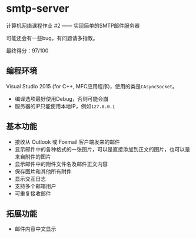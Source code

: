 # smtp-server
计算机网络课程作业 #2 —— 实现简单的SMTP邮件服务器

可能还会有一些bug，有问题请多指教。

最终得分：97/100

## 编程环境

Visual Studio 2015 (for C++, MFC应用程序)，使用的类是`CAsyncSocket`。

- 编译选项最好使用Debug，否则可能会崩
- 服务器的IP只能使用本地IP，例如`127.0.0.1`

## 基本功能

- 接收从 Outlook 或 Foxmail 客户端发来的邮件
- 显示邮件中的各种格式的一张图片，可以是直接添加到正文的图片，也可以是来自附件的图片
- 显示邮件中的附件文件名及邮件正文内容
- 保存图片和其他所有附件
- 显示交互日志
- 支持多个邮箱用户
- 可重复接收邮件

## 拓展功能

- 邮件内容中文显示